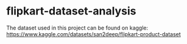 # flipkart-dataset-analysis
The dataset used in this project can be found on kaggle:
https://www.kaggle.com/datasets/san2deep/flipkart-product-dataset
